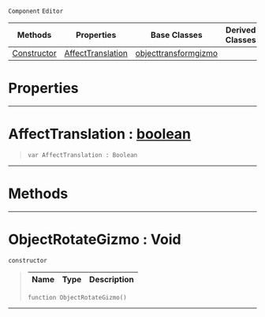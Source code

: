  `Component` `Editor`



|Methods|Properties|Base Classes|Derived Classes|
|---|---|---|---|
|[ Constructor](https://github.com/ZilchEngine/ZilchDocs/blob/master/code_reference/class_reference/objectrotategizmo.md#objectrotategizmo-void)|[ AffectTranslation](https://github.com/ZilchEngine/ZilchDocs/blob/master/code_reference/class_reference/objectrotategizmo.md#affecttranslation-zilch-e)|[objecttransformgizmo](https://github.com/ZilchEngine/ZilchDocs/blob/master/code_reference/class_reference/objecttransformgizmo.md)| |


 #  Properties


---  
 #  AffectTranslation : [boolean](https://github.com/ZilchEngine/ZilchDocs/blob/master/code_reference/nada_base_types/boolean.md)

> 
> ``` lang=cpp, name=Nada
> var AffectTranslation : Boolean


---  
 #  Methods


---  
 #  ObjectRotateGizmo : Void

 `constructor`

> 
> |Name|Type|Description|
> |---|---|---|
> ``` lang=cpp, name=Nada
> function ObjectRotateGizmo()
> ``` 


---  
 

 